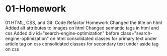 # 01-Homework
01 HTML, CSS, and Git: Code Refactor Homework
Changed the title on html
Added alt attributes to images on html
Changed semantic tags in html and css
Added div id="search-engine-optimization" before class="search-engine-optimization" on html
consolidated classes for primary text under article tag on css
consolidated classes for secondary text under aside tag on css